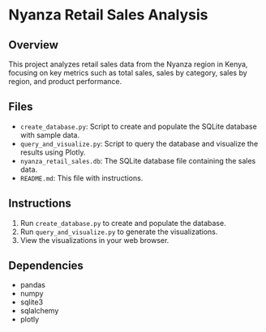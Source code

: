 # Nyanza Retail Sales Analysis

## Overview
This project analyzes retail sales data from the Nyanza region in Kenya, focusing on key metrics such as total sales, sales by category, sales by region, and product performance.

## Files
- `create_database.py`: Script to create and populate the SQLite database with sample data.
- `query_and_visualize.py`: Script to query the database and visualize the results using Plotly.
- `nyanza_retail_sales.db`: The SQLite database file containing the sales data.
- `README.md`: This file with instructions.

## Instructions
1. Run `create_database.py` to create and populate the database.
2. Run `query_and_visualize.py` to generate the visualizations.
3. View the visualizations in your web browser.

## Dependencies
- pandas
- numpy
- sqlite3
- sqlalchemy
- plotly
